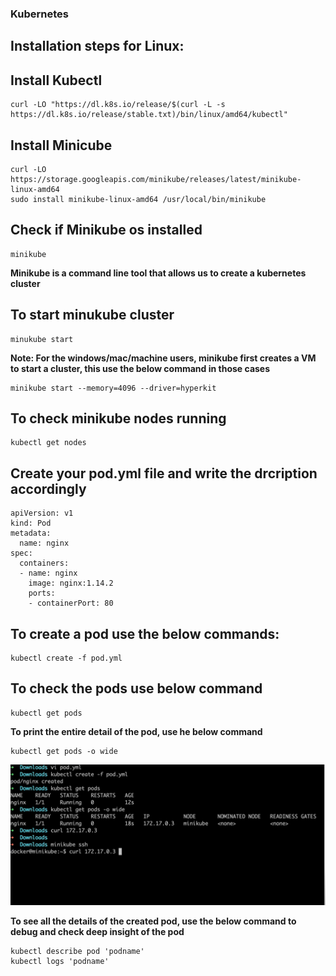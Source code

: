 ### Kubernetes

## Installation steps for Linux:
## Install Kubectl
```
curl -LO "https://dl.k8s.io/release/$(curl -L -s https://dl.k8s.io/release/stable.txt)/bin/linux/amd64/kubectl"
```

## Install Minicube
```
curl -LO https://storage.googleapis.com/minikube/releases/latest/minikube-linux-amd64
sudo install minikube-linux-amd64 /usr/local/bin/minikube
```
## Check if Minikube os installed
```
minikube
```

**Minikube is a command line tool that allows us to create a kubernetes cluster**


## To start minukube cluster
```
minukube start
```
**Note: For the windows/mac/machine users, minikube first creates a VM to start a cluster, this use the below command in those cases**

```
minikube start --memory=4096 --driver=hyperkit
```

## To check minikube nodes running
```
kubectl get nodes
```

## Create your pod.yml file and write the drcription accordingly
```
apiVersion: v1
kind: Pod
metadata:
  name: nginx
spec:
  containers:
  - name: nginx
    image: nginx:1.14.2
    ports:
    - containerPort: 80
```

## To create a pod use  the below commands:
```
kubectl create -f pod.yml
```

## To check the pods use below command
```
kubectl get pods
```
**To print the entire detail of the pod, use he below command**
```
kubectl get pods -o wide
```

![Alt text](image.png)

**To see all the details of the created pod, use the below command to debug and check deep insight of the pod**

```
kubectl describe pod 'podname'
kubectl logs 'podname'
```